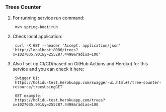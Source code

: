 
### **Trees Counter**

1) For running service run command: 
        
        mvn spring-boot:run
        
2) Check local application: 
        
        curl -X GET --header 'Accept: application/json' 'http://localhost:8080/trees?x=1027035.901&y=255287.4498&radius=100' 

3) Also I set up CI/CD(based on GitHub Actions and Heroku) for this service and you can check it here: 

        Swigger UI:
        https://holidu-test.herokuapp.com/swagger-ui.html#!/tree-counter-resource/treesUsingGET

        GET example:
        https://holidu-test.herokuapp.com/trees?x=1027035.901&y=255287.4498&radius=100
